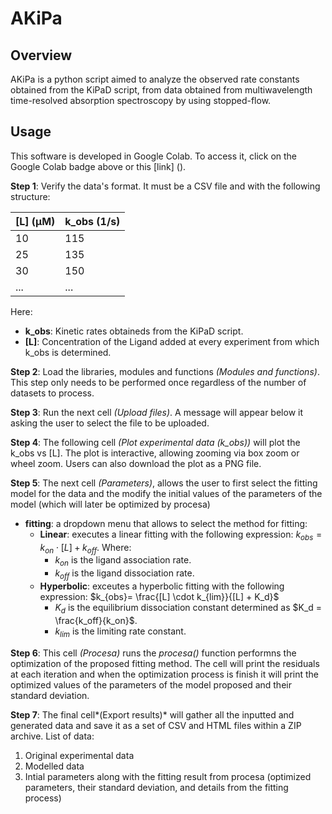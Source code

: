 # AKiPa

## Overview
AKiPa is a python script aimed to analyze the observed rate constants obtained from the KiPaD script, from data obtained from multiwavelength time-resolved absorption spectroscopy by using stopped-flow.

## Usage
This software is developed in Google Colab. To access it, click on the Google Colab badge above or this [link] ().

**Step 1**: Verify the data's format. It must be a CSV file and with the following structure:

| [L] (μM) | k_obs (1/s)|
|---|---|
|10|115|
|25|135|
|30|150|
|...|...|

Here:
* **k_obs**: Kinetic rates obtaineds from the KiPaD script.
* **[L]**: Concentration of the Ligand added at every experiment from which k_obs is determined.

**Step 2**: Load the libraries, modules and functions *(Modules and functions)*. This step only needs to be performed once regardless of the number of datasets to process.

**Step 3**: Run the next cell *(Upload files)*. A message will appear below it asking the user to select the file to be uploaded.

**Step 4**: The following cell *(Plot experimental data (k_obs))* will plot the k_obs vs [L]. The plot is interactive, allowing zooming via box zoom or wheel zoom. Users can also download the plot as a PNG file.

**Step 5**: The next cell *(Parameters)*, allows the user to first select the fitting model for the data and the modify the initial values of the parameters of the model (which will later be optimized by procesa)
- **fitting**: a dropdown menu that allows to select the method for fitting:
    - **Linear**: executes a linear fitting with the following expression: $k_{obs}= k_{on}\cdot [L] + k_{off}$. Where:
      -  $k_{on}$ is the ligand association rate.
      -  $k_{off}$ is the ligand dissociation rate.
    - **Hyperbolic**: exceutes a hyperbolic fitting with the following expression: $k_{obs}= \frac{[L] \cdot k_{lim}}{[L] + K_d}$
      -  $K_d$ is the equilibrium dissociation constant determined as $K_d = \frac{k_off}{k_on}$.
      -  $k_{lim}$ is the limiting rate constant.

**Step 6**: This cell *(Procesa)* runs the *procesa()* function performns the optimization of the proposed fitting method. The cell will print the residuals at each iteration and when the optimization process is finish it will print the optimized values of the parameters of the model proposed and their standard deviation.

**Step 7**:  The final cell*(Export results)* will gather all the inputted and generated data and save it as a set of CSV and HTML files within a ZIP archive. List of data:
1. Original experimental data
2. Modelled data
3. Intial parameters along with the fitting result from procesa (optimized parameters, their standard deviation, and details from the fitting process)

